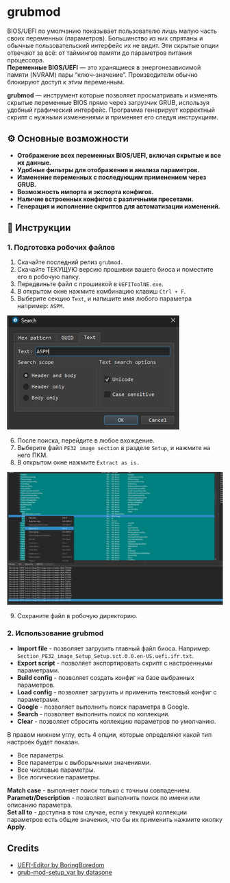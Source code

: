 # grubmod
BIOS/UEFI по умолчанию показывает пользователю лишь малую часть своих переменных (параметров). Большинство из них спрятаны и обычные пользовательский интерфейс их не видит. Эти скрытые опции отвечают за всё: от таймингов памяти до параметров питания процессора. <br>
**Переменные BIOS/UEFI** — это хранящиеся в энергонезависимой памяти (NVRAM) пары “ключ–значение”. Производители обычно блокируют доступ к этим переменным. <br>

**grubmod** — инструмент которые позволяет просматривать и изменять скрытые переменные BIOS прямо через загрузчик GRUB, используя удобный графический интерфейс. Программа генерирует корректный скрипт с нужными изменениями и применяет его следуя инструкциям.

## ⚙️ Основные возможности
- **Отображение всех переменных BIOS/UEFI, включая скрытые и все их данные.** <br>
- **Удобные фильтры для отображения и анализа параметров.** <br>
- **Изменение переменных с последующим применением через GRUB.**  <br>
- **Возможность импорта и экспорта конфигов.** <br>
- **Наличие встроенных конфигов с различными пресетами.** <br>
- **Генерация и исполнение скриптов для автоматизации изменений.**  <br>

## 📄 Инструкции
### 1. Подготовка робочих файлов
1. Скачайте последний релиз ```grubmod.```  <br>
2. Скачайте ТЕКУЩУЮ версию прошивки вашего биоса и поместите его в робочую папку. <br>
3. Передвиньте файл с прошивкой в ```UEFIToolNE.exe```.  <br>
4. В открытом окне нажмите комбинацию клавиш ```Ctrl + F```. <br>
5. Выберите секцию ```Text```, и напишите имя любого параметра например: ```ASPM```. <br>
   
<p align="left">
  <img src="https://github.com/NZK95/grubmod/blob/master/assets/images/Usage/%231.png?raw=true">
</p>

6. После поиска, перейдите в любое вхождение. <br>
7. Выберите файл ```PE32 image section```  в разделе ```Setup```, и нажмите на него ПКМ. <br>
8. В открытом окне нажмите ```Extract as is.``` <br>

<p align="left">
  <img src="https://github.com/NZK95/grubmod/blob/master/assets/images/Usage/%232.png?raw=true">
</p>

9. Сохраните файл в робочую директорию. <br>

### 2. Использование grubmod
- **Import file** - позволяет загрузить главный файл биоса. Например: ```Section_PE32_image_Setup_Setup.sct.0.0.en-US.uefi.ifr.txt```.
- **Export script** - позволяет экспортировать скрипт с настроенными параметрами.
- **Build config** - позволяет создать конфиг на базе выбранных параметров.
- **Load config** - позволяет загрузить и применить текстовый конфиг с параметрами.
- **Google** - позволяет выполнить поиск параметра в Google.
- **Search** - позволяет выполнить поиск по коллекции.
- **Clear** - позволяет сбросить коллекцию параметров по умолчанию.
  
В правом нижнем углу, есть 4 опции, которые определяют какой тип настроек будет показан.
- Все параметры. <br>
- Все параметры с выборычными значениями. <br>
- Все числовые параметры. <br>
- Все логические параметры. <br>

**Match case** - выполняет поиск только с точным совпадением. <br>
**Parametr/Description** - позволяет выполнить поиск по имени или описанию параметра. <br>
**Set all to** - доступна в том случае, если у текущей коллекции параметров есть общие значения, что бы их применить нажмите кнопку **Apply**.

## Credits
 - [UEFI-Editor by BoringBoredom](https://github.com/BoringBoredom/UEFI-Editor?tab=readme-ov-file#how-to-change-hidden-settings-without-flashing-a-modded-bios) <br>
 - [grub-mod-setup_var by datasone](https://github.com/datasone/grub-mod-setup_var)
